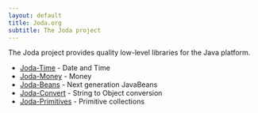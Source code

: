 ```yaml
---
layout: default
title: Joda.org
subtitle: The Joda project
---
```


The Joda project provides quality low-level libraries for the Java platform.

- [Joda-Time](http://joda-time.sourceforge.net/) - Date and Time
- [Joda-Money](http://joda-money.sourceforge.net/) - Money
- [Joda-Beans](http://joda-beans.sourceforge.net/) - Next generation JavaBeans
- [Joda-Convert](http://jodaorg.github.io/joda-convert/) - String to Object conversion
- [Joda-Primitives](http://joda-primitives.sourceforge.net/) - Primitive collections
